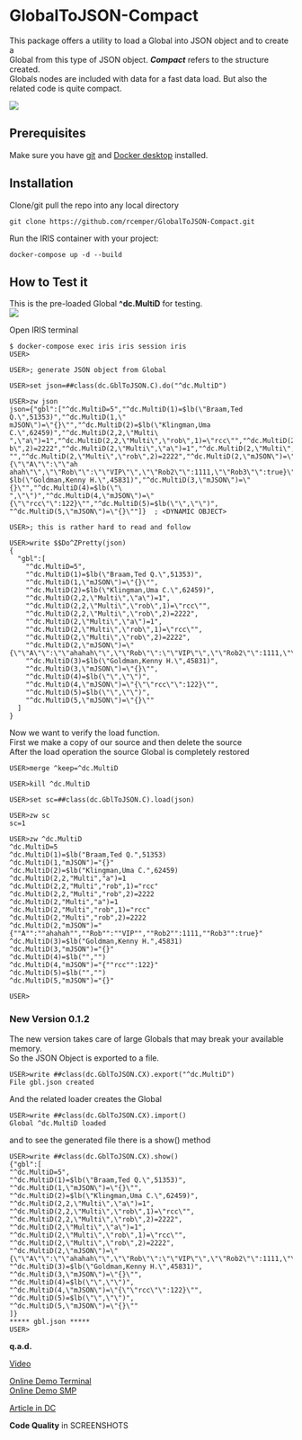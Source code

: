 # GlobalToJSON-Compact
This package offers a utility to load a Global into JSON object and to create a    
Global from this type of JSON object. ***Compact*** refers to the structure created.    
Globals nodes are included with data for a fast data load.
But also the related code is quite compact.    

![](https://raw.githubusercontent.com/rcemper/GlobalToJSON-Compact/master/Globals.png)    

## Prerequisites
Make sure you have [git](https://git-scm.com/book/en/v2/Getting-Started-Installing-Git) and [Docker desktop](https://www.docker.com/products/docker-desktop) installed.
## Installation 
Clone/git pull the repo into any local directory
```
git clone https://github.com/rcemper/GlobalToJSON-Compact.git 
```
Run the IRIS container with your project: 
```
docker-compose up -d --build
```
## How to Test it
This is the pre-loaded Global **^dc.MultiD** for testing.    
![](https://raw.githubusercontent.com/rcemper/GlobalToJSON-Compact/master/Global.JPG)

Open IRIS terminal 
```
$ docker-compose exec iris iris session iris
USER>

USER>; generate JSON object from Global

USER>set json=##class(dc.GblToJSON.C).do("^dc.MultiD")

USER>zw json
json={"gbl":["^dc.MultiD=5","^dc.MultiD(1)=$lb(\"Braam,Ted Q.\",51353)","^dc.MultiD(1,\"
mJSON\")=\"{}\"","^dc.MultiD(2)=$lb(\"Klingman,Uma C.\",62459)","^dc.MultiD(2,2,\"Multi\
",\"a\")=1","^dc.MultiD(2,2,\"Multi\",\"rob\",1)=\"rcc\"","^dc.MultiD(2,2,\"Multi\",\"ro
b\",2)=2222","^dc.MultiD(2,\"Multi\",\"a\")=1","^dc.MultiD(2,\"Multi\",\"rob\",1)=\"rcc\
"","^dc.MultiD(2,\"Multi\",\"rob\",2)=2222","^dc.MultiD(2,\"mJSON\")=\"{\"\"A\"\":\"\"ah
ahah\"\",\"\"Rob\"\":\"\"VIP\"\",\"\"Rob2\"\":1111,\"\"Rob3\"\":true}\"","^dc.MultiD(3)=
$lb(\"Goldman,Kenny H.\",45831)","^dc.MultiD(3,\"mJSON\")=\"{}\"","^dc.MultiD(4)=$lb(\"\
",\"\")","^dc.MultiD(4,\"mJSON\")=\"{\"\"rcc\"\":122}\"","^dc.MultiD(5)=$lb(\"\",\"\")",
"^dc.MultiD(5,\"mJSON\")=\"{}\""]}  ; <DYNAMIC OBJECT>

USER>; this is rather hard to read and follow

USER>write $$Do^ZPretty(json)
{
  "gbl":[
    "^dc.MultiD=5",
    "^dc.MultiD(1)=$lb(\"Braam,Ted Q.\",51353)",
    "^dc.MultiD(1,\"mJSON\")=\"{}\"",
    "^dc.MultiD(2)=$lb(\"Klingman,Uma C.\",62459)",
    "^dc.MultiD(2,2,\"Multi\",\"a\")=1",
    "^dc.MultiD(2,2,\"Multi\",\"rob\",1)=\"rcc\"",
    "^dc.MultiD(2,2,\"Multi\",\"rob\",2)=2222",
    "^dc.MultiD(2,\"Multi\",\"a\")=1",
    "^dc.MultiD(2,\"Multi\",\"rob\",1)=\"rcc\"",
    "^dc.MultiD(2,\"Multi\",\"rob\",2)=2222",
    "^dc.MultiD(2,\"mJSON\")=\"{\"\"A\"\":\"\"ahahah\"\",\"\"Rob\"\":\"\"VIP\"\",\"\"Rob2\"\":1111,\"\"Rob3\"\":true}\"",
    "^dc.MultiD(3)=$lb(\"Goldman,Kenny H.\",45831)",
    "^dc.MultiD(3,\"mJSON\")=\"{}\"",
    "^dc.MultiD(4)=$lb(\"\",\"\")",
    "^dc.MultiD(4,\"mJSON\")=\"{\"\"rcc\"\":122}\"",
    "^dc.MultiD(5)=$lb(\"\",\"\")",
    "^dc.MultiD(5,\"mJSON\")=\"{}\""
  ]
}
```

Now we want to verify the load function.  
First we make a copy of our source and then delete the source   
After the load operation the source Global is completely restored    
```
USER>merge ^keep=^dc.MultiD  

USER>kill ^dc.MultiD

USER>set sc=##class(dc.GblToJSON.C).load(json)

USER>zw sc
sc=1

USER>zw ^dc.MultiD
^dc.MultiD=5
^dc.MultiD(1)=$lb("Braam,Ted Q.",51353)
^dc.MultiD(1,"mJSON")="{}"
^dc.MultiD(2)=$lb("Klingman,Uma C.",62459)
^dc.MultiD(2,2,"Multi","a")=1
^dc.MultiD(2,2,"Multi","rob",1)="rcc"
^dc.MultiD(2,2,"Multi","rob",2)=2222
^dc.MultiD(2,"Multi","a")=1
^dc.MultiD(2,"Multi","rob",1)="rcc"
^dc.MultiD(2,"Multi","rob",2)=2222
^dc.MultiD(2,"mJSON")="{""A"":""ahahah"",""Rob"":""VIP"",""Rob2"":1111,""Rob3"":true}"
^dc.MultiD(3)=$lb("Goldman,Kenny H.",45831)
^dc.MultiD(3,"mJSON")="{}"
^dc.MultiD(4)=$lb("","")
^dc.MultiD(4,"mJSON")="{""rcc"":122}"
^dc.MultiD(5)=$lb("","")
^dc.MultiD(5,"mJSON")="{}"

USER>
```
### New Version 0.1.2 ### 
The new version takes care of large Globals that may break your available memory.  
So the JSON Object is exported to a file.  
```
USER>write ##class(dc.GblToJSON.CX).export("^dc.MultiD")
File gbl.json created
```
And the related loader creates the Global 
```
USER>write ##class(dc.GblToJSON.CX).import()
Global ^dc.MultiD loaded
```
and to see the generated file there is a show() method   
```
USER>write ##class(dc.GblToJSON.CX).show()
{"gbl":[
"^dc.MultiD=5",
"^dc.MultiD(1)=$lb(\"Braam,Ted Q.\",51353)",
"^dc.MultiD(1,\"mJSON\")=\"{}\"",
"^dc.MultiD(2)=$lb(\"Klingman,Uma C.\",62459)",
"^dc.MultiD(2,2,\"Multi\",\"a\")=1",
"^dc.MultiD(2,2,\"Multi\",\"rob\",1)=\"rcc\"",
"^dc.MultiD(2,2,\"Multi\",\"rob\",2)=2222",
"^dc.MultiD(2,\"Multi\",\"a\")=1",
"^dc.MultiD(2,\"Multi\",\"rob\",1)=\"rcc\"",
"^dc.MultiD(2,\"Multi\",\"rob\",2)=2222",
"^dc.MultiD(2,\"mJSON\")=\"{\"\"A\"\":\"\"ahahah\"\",\"\"Rob\"\":\"\"VIP\"\",\"\"Rob2\"\":1111,\"\"Rob3\"\":true}\"",
"^dc.MultiD(3)=$lb(\"Goldman,Kenny H.\",45831)",
"^dc.MultiD(3,\"mJSON\")=\"{}\"",
"^dc.MultiD(4)=$lb(\"\",\"\")",
"^dc.MultiD(4,\"mJSON\")=\"{\"\"rcc\"\":122}\"",
"^dc.MultiD(5)=$lb(\"\",\"\")",
"^dc.MultiD(5,\"mJSON\")=\"{}\""
]}
***** gbl.json *****
USER>
```
**q.a.d.**   

[Video](https://youtu.be/8Fz2537FHzc)    

[Online Demo Terminal](https://gbl-to-json-c.demo.community.intersystems.com/terminal/)      
[Online Demo SMP](https://gbl-to-json-c.demo.community.intersystems.com/csp/sys/%25CSP.Portal.Home.zen)   

[Article in DC](https://community.intersystems.com/post/globaltojson-compact)     
    
**Code Quality** in SCREENSHOTS  
